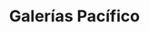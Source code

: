 ---
title: "Galerías Pacífico"
url: /ciudad-autonoma-de-buenos-aires/galerias-pacifico-avenida-cordoba/
shop: Einkaufszentrum
---